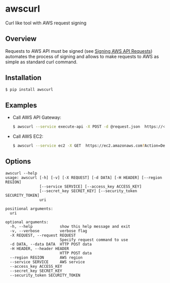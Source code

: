 # awscurl
Curl like tool with AWS request signing


## Overview 
Requests to AWS API must be signed (see [Signing AWS API Requests](http://docs.aws.amazon.com/general/latest/gr/signing_aws_api_requests.html)) 
automates the process of signing and allows to make requests to AWS as simple as standard curl command.


## Installation
  ```sh
  $ pip install awscurl
  ```

## Examples
* Call AWS API Gateway: 
  ```sh
  $ awscurl --service execute-api -X POST -d @request.json  https://<yourhost>.execute-api.us-east-1.amazonaws.com/<your resource>
  ```
  
* Call AWS EC2: 
  ```sh
  $ awscurl --service ec2 -X GET  https://ec2.amazonaws.com?Action=DescribeRegions&Version=2013-10-15
  ```

## Options
```
awscurl --help 
usage: awscurl [-h] [-v] [-X REQUEST] [-d DATA] [-H HEADER] [--region REGION]
               [--service SERVICE] [--access_key ACCESS_KEY]
               [--secret_key SECRET_KEY] [--security_token SECURITY_TOKEN]
               uri

positional arguments:
  uri

optional arguments:
  -h, --help            show this help message and exit
  -v, --verbose         verbose flag
  -X REQUEST, --request REQUEST
                        Specify request command to use
  -d DATA, --data DATA  HTTP POST data
  -H HEADER, --header HEADER
                        HTTP POST data
  --region REGION       AWS region
  --service SERVICE     AWS service
  --access_key ACCESS_KEY
  --secret_key SECRET_KEY
  --security_token SECURITY_TOKEN

```